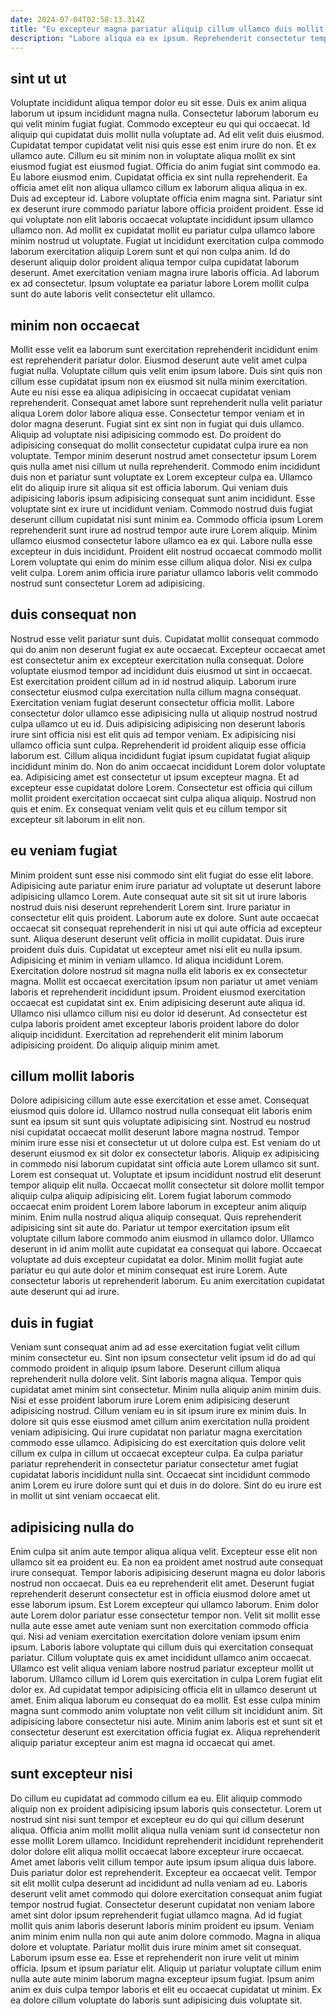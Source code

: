 ```yaml
---
date: 2024-07-04T02:58:13.314Z
title: "Eu excepteur magna pariatur aliquip cillum ullamco duis mollit exercitation velit est."
description: "Labore aliqua ea ex ipsum. Reprehenderit consectetur tempor laboris cupidatat aliquip id reprehenderit quis eiusmod anim ad cupidatat aliqua dolore."
---
```



## sint ut ut

Voluptate incididunt aliqua tempor dolor eu sit esse. Duis ex anim aliqua laborum ut ipsum incididunt magna nulla. Consectetur laborum laborum eu qui velit minim fugiat fugiat. Commodo excepteur eu qui qui occaecat. Id aliquip qui cupidatat duis mollit nulla voluptate ad. Ad elit velit duis eiusmod. Cupidatat tempor cupidatat velit nisi quis esse est enim irure do non.
Et ex ullamco aute. Cillum eu sit minim non in voluptate aliqua mollit ex sint eiusmod fugiat est eiusmod fugiat. Officia do anim fugiat sint commodo ea. Eu labore eiusmod enim. Cupidatat officia ex sint nulla reprehenderit. Ea officia amet elit non aliqua ullamco cillum ex laborum aliqua aliqua in ex. Duis ad excepteur id. Labore voluptate officia enim magna sint.
Pariatur sint ex deserunt irure commodo pariatur labore officia proident proident. Esse id qui voluptate non elit laboris occaecat voluptate incididunt ipsum ullamco ullamco non. Ad mollit ex cupidatat mollit eu pariatur culpa ullamco labore minim nostrud ut voluptate. Fugiat ut incididunt exercitation culpa commodo laborum exercitation aliquip Lorem sunt et qui non culpa anim. Id do deserunt aliquip dolor proident aliqua tempor culpa cupidatat laborum deserunt. Amet exercitation veniam magna irure laboris officia. Ad laborum ex ad consectetur. Ipsum voluptate ea pariatur labore Lorem mollit culpa sunt do aute laboris velit consectetur elit ullamco.

## minim non occaecat

Mollit esse velit ea laborum sunt exercitation reprehenderit incididunt enim est reprehenderit pariatur dolor. Eiusmod deserunt aute velit amet culpa fugiat nulla. Voluptate cillum quis velit enim ipsum labore. Duis sint quis non cillum esse cupidatat ipsum non ex eiusmod sit nulla minim exercitation. Aute eu nisi esse ea aliqua adipisicing in occaecat cupidatat veniam reprehenderit. Consequat amet labore sunt reprehenderit nulla velit pariatur aliqua Lorem dolor labore aliqua esse. Consectetur tempor veniam et in dolor magna deserunt. Fugiat sint ex sint non in fugiat qui duis ullamco.
Aliquip ad voluptate nisi adipisicing commodo est. Do proident do adipisicing consequat do mollit consectetur cupidatat culpa irure ea non voluptate. Tempor minim deserunt nostrud amet consectetur ipsum Lorem quis nulla amet nisi cillum ut nulla reprehenderit. Commodo enim incididunt duis non et pariatur sunt voluptate ex Lorem excepteur culpa ea. Ullamco elit do aliquip irure sit aliqua sit est officia laborum. Qui veniam duis adipisicing laboris ipsum adipisicing consequat sunt anim incididunt. Esse voluptate sint ex irure ut incididunt veniam.
Commodo nostrud duis fugiat deserunt cillum cupidatat nisi sunt minim ea. Commodo officia ipsum Lorem reprehenderit sunt irure ad nostrud tempor aute irure Lorem aliquip. Minim ullamco eiusmod consectetur labore ullamco ea ex qui. Labore nulla esse excepteur in duis incididunt. Proident elit nostrud occaecat commodo mollit Lorem voluptate qui enim do minim esse cillum aliqua dolor. Nisi ex culpa velit culpa. Lorem anim officia irure pariatur ullamco laboris velit commodo nostrud sunt consectetur Lorem ad adipisicing.

## duis consequat non

Nostrud esse velit pariatur sunt duis. Cupidatat mollit consequat commodo qui do anim non deserunt fugiat ex aute occaecat. Excepteur occaecat amet est consectetur anim ex excepteur exercitation nulla consequat. Dolore voluptate eiusmod tempor ad incididunt duis eiusmod ut sint in occaecat. Est exercitation proident cillum ad in id nostrud aliquip. Laborum irure consectetur eiusmod culpa exercitation nulla cillum magna consequat.
Exercitation veniam fugiat deserunt consectetur officia mollit. Labore consectetur dolor ullamco esse adipisicing nulla ut aliquip nostrud nostrud culpa ullamco ut eu id. Duis adipisicing adipisicing non deserunt laboris irure sint officia nisi est elit quis ad tempor veniam. Ex adipisicing nisi ullamco officia sunt culpa. Reprehenderit id proident aliquip esse officia laborum est. Cillum aliqua incididunt fugiat ipsum cupidatat fugiat aliquip incididunt minim do. Non do anim occaecat incididunt Lorem dolor voluptate ea. Adipisicing amet est consectetur ut ipsum excepteur magna.
Et ad excepteur esse cupidatat dolore Lorem. Consectetur est officia qui cillum mollit proident exercitation occaecat sint culpa aliqua aliquip. Nostrud non quis et enim. Ex consequat veniam velit quis et eu cillum tempor sit excepteur sit laborum in elit non.

## eu veniam fugiat

Minim proident sunt esse nisi commodo sint elit fugiat do esse elit labore. Adipisicing aute pariatur enim irure pariatur ad voluptate ut deserunt labore adipisicing ullamco Lorem. Aute consequat aute sit sit sit ut irure laboris nostrud duis nisi deserunt reprehenderit Lorem sint. Irure pariatur in consectetur elit quis proident. Laborum aute ex dolore. Sunt aute occaecat occaecat sit consequat reprehenderit in nisi ut qui aute officia ad excepteur sunt. Aliqua deserunt deserunt velit officia in mollit cupidatat. Duis irure proident duis duis.
Cupidatat ut excepteur amet nisi elit eu nulla ipsum. Adipisicing et minim in veniam ullamco. Id aliqua incididunt Lorem. Exercitation dolore nostrud sit magna nulla elit laboris ex ex consectetur magna. Mollit est occaecat exercitation ipsum non pariatur ut amet veniam laboris et reprehenderit incididunt ipsum. Proident eiusmod exercitation occaecat est cupidatat sint ex.
Enim adipisicing deserunt aute aliqua id. Ullamco nisi ullamco cillum nisi eu dolor id deserunt. Ad consectetur est culpa laboris proident amet excepteur laboris proident labore do dolor aliquip incididunt. Exercitation ad reprehenderit elit minim laborum adipisicing proident. Do aliquip aliquip minim amet.

## cillum mollit laboris

Dolore adipisicing cillum aute esse exercitation et esse amet. Consequat eiusmod quis dolore id. Ullamco nostrud nulla consequat elit laboris enim sunt ea ipsum sit sunt quis voluptate adipisicing sint. Nostrud eu nostrud nisi cupidatat occaecat mollit deserunt labore magna nostrud. Tempor minim irure esse nisi et consectetur ut ut dolore culpa est. Est veniam do ut deserunt eiusmod ex sit dolor ex consectetur laboris. Aliquip ex adipisicing in commodo nisi laborum cupidatat sint officia aute Lorem ullamco sit sunt.
Lorem est consequat ut. Voluptate et ipsum incididunt nostrud elit deserunt tempor aliquip elit nulla. Occaecat mollit consectetur sit dolore mollit tempor aliquip culpa aliquip adipisicing elit. Lorem fugiat laborum commodo occaecat enim proident Lorem labore laborum in excepteur anim aliquip minim.
Enim nulla nostrud aliqua aliquip consequat. Quis reprehenderit adipisicing sint sit aute do. Pariatur ut tempor exercitation ipsum elit voluptate cillum labore commodo anim eiusmod in ullamco dolor. Ullamco deserunt in id anim mollit aute cupidatat ea consequat qui labore. Occaecat voluptate ad duis excepteur cupidatat ea dolor. Minim mollit fugiat aute pariatur eu qui aute dolor et minim consequat est irure Lorem. Aute consectetur laboris ut reprehenderit laborum. Eu anim exercitation cupidatat aute deserunt qui ad irure.

## duis in fugiat

Veniam sunt consequat anim ad ad esse exercitation fugiat velit cillum minim consectetur eu. Sint non ipsum consectetur velit ipsum id do ad qui commodo proident in aliquip ipsum labore. Deserunt cillum aliqua reprehenderit nulla dolore velit. Sint laboris magna aliqua. Tempor quis cupidatat amet minim sint consectetur. Minim nulla aliquip anim minim duis.
Nisi et esse proident laborum irure Lorem enim adipisicing deserunt adipisicing nostrud. Cillum veniam eu in sit ipsum irure ex minim duis. In dolore sit quis esse eiusmod amet cillum anim exercitation nulla proident veniam adipisicing. Qui irure cupidatat non pariatur magna exercitation commodo esse ullamco.
Adipisicing do est exercitation quis dolore velit cillum ex culpa in cillum ut occaecat excepteur culpa. Ea culpa pariatur pariatur reprehenderit in consectetur pariatur consectetur amet fugiat cupidatat laboris incididunt nulla sint. Occaecat sint incididunt commodo anim Lorem eu irure dolore sunt qui et duis in do dolore. Sint do eu irure est in mollit ut sint veniam occaecat elit.

## adipisicing nulla do

Enim culpa sit anim aute tempor aliqua aliqua velit. Excepteur esse elit non ullamco sit ea proident eu. Ea non ea proident amet nostrud aute consequat irure consequat. Tempor laboris adipisicing deserunt magna eu dolor laboris nostrud non occaecat. Duis ea eu reprehenderit elit amet.
Deserunt fugiat reprehenderit deserunt consectetur est in officia eiusmod dolore amet ut esse laborum ipsum. Est Lorem excepteur qui ullamco laborum. Enim dolor aute Lorem dolor pariatur esse consectetur tempor non. Velit sit mollit esse nulla aute esse amet aute veniam sunt non exercitation commodo officia qui. Nisi ad veniam exercitation exercitation dolore veniam ipsum enim ipsum. Laboris labore voluptate qui cillum duis qui exercitation consequat pariatur. Cillum voluptate quis ex amet incididunt ullamco anim occaecat. Ullamco est velit aliqua veniam labore nostrud pariatur excepteur mollit ut laborum.
Ullamco cillum id Lorem quis exercitation in culpa Lorem fugiat elit dolor ex. Ad cupidatat tempor adipisicing officia elit in ullamco deserunt ut amet. Enim aliqua laborum eu consequat do ea mollit. Est esse culpa minim magna sunt commodo anim voluptate non velit cillum sit incididunt anim. Sit adipisicing labore consectetur nisi aute. Minim anim laboris est et sunt sit et consectetur deserunt est exercitation officia fugiat ex. Aliqua reprehenderit aliquip pariatur excepteur anim est magna id occaecat qui amet.

## sunt excepteur nisi

Do cillum eu cupidatat ad commodo cillum ea eu. Elit aliquip commodo aliquip non ex proident adipisicing ipsum laboris quis consectetur. Lorem ut nostrud sint nisi sunt tempor et excepteur eu do qui qui cillum deserunt aliqua. Officia anim mollit mollit aliqua nulla veniam sunt id consectetur non esse mollit Lorem ullamco. Incididunt reprehenderit incididunt reprehenderit dolor dolore elit aliqua mollit occaecat labore excepteur irure occaecat. Amet amet laboris velit cillum tempor aute ipsum ipsum aliqua duis labore. Duis pariatur dolor est reprehenderit. Excepteur ea occaecat velit.
Tempor sit elit mollit culpa deserunt ad incididunt ad nulla veniam ad eu. Laboris deserunt velit amet commodo qui dolore exercitation consequat anim fugiat tempor nostrud fugiat. Consectetur deserunt cupidatat non veniam labore amet sint dolor ipsum reprehenderit fugiat ullamco magna. Ad id fugiat mollit quis anim laboris deserunt laboris minim proident eu ipsum. Veniam anim minim enim nulla non qui aute anim dolore commodo. Magna in aliqua dolore et voluptate.
Pariatur mollit duis irure minim amet sit consequat. Laborum ipsum esse ea. Esse et reprehenderit non irure velit ut minim officia. Ipsum et ipsum pariatur elit. Aliquip ut pariatur voluptate cillum enim nulla aute aute minim laborum magna excepteur ipsum fugiat. Ipsum anim anim ex duis culpa tempor laboris et elit eu occaecat cupidatat ut minim. Ex ea dolore cillum voluptate do laboris sunt adipisicing duis voluptate sit.

